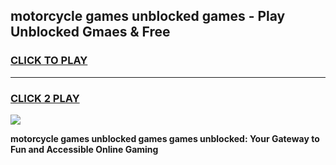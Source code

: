 
## motorcycle games unblocked games - Play Unblocked Gmaes & Free
<h3>
<a href="https://news.freeplayer.one?title=motorcycle_games_unblocked_games&ref=23F">CLICK TO PLAY</a></h3>
<hr>

<h3>
<a href="https://news.freeplayer.one?title=motorcycle_games_unblocked_games&ref=23F">CLICK 2 PLAY</a>
  
</h3>

<a href="https://news.freeplayer.one?title=motorcycle_games_unblocked_games&ref=23F/"><img src="https://clearcache.store/games.png"></a>


**motorcycle games unblocked games games unblocked: Your Gateway to Fun and Accessible Online Gaming**
